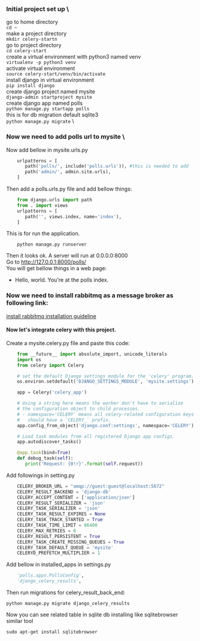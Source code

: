 ### Initial project set up \
go to home directory \
```cd ~ ``` \
make a project directory \
```mkdir celery-startn ``` \
go to project directory \
```cd celery-start ``` \
create a virtual environment with python3 named venv \
``` virtualenv -p python3 venv ``` \
activate virtual environment \
``` source celery-start/venv/bin/activate ``` \
install django in virtual environment\
``` pip install django ``` \
create django project named mysite \
``` django-admin startproject mysite ``` \
create django app named polls \
``` python manage.py startapp polls ``` \
this is for db migration default sqlite3 \
``` python manage.py migrate ``` \
### Now we need to add polls url to mysite \
Now add bellow in mysite.urls.py
```python 
	urlpatterns = [
	   path('polls/', include('polls.urls')), #this is needed to add
	   path('admin/', admin.site.urls),
	]
```
Then add a polls.urls.py file and add bellow things:
```python
	from django.urls import path
	from . import views
	urlpatterns = [
	   path('', views.index, name='index'),
	]
```
This is for run the application.
```console
	python manage.py runserver 
```
Then it looks ok. A server will run at 0.0.0.0:8000 \
Go to http://127.0.0.1:8000/polls/ \
You will get bellow things in a web page: 
- Hello, world. You're at the polls index. 

### Now we need to install rabbitmq as a message broker as following link:
[install rabbitmq installation guideline](https://www.rabbitmq.com/install-debian.html)

#### Now let's integrate celery with this project.
Create a mysite.celery.py file and paste this code:
```python
	from __future__ import absolute_import, unicode_literals
	import os
	from celery import Celery

	# set the default Django settings module for the 'celery' program.
	os.environ.setdefault('DJANGO_SETTINGS_MODULE', 'mysite.settings')

	app = Celery('celery_app')

	# Using a string here means the worker don't have to serialize
	# the configuration object to child processes.
	# - namespace='CELERY' means all celery-related configuration keys
	#   should have a `CELERY_` prefix.
	app.config_from_object('django.conf:settings', namespace='CELERY')

	# Load task modules from all registered Django app configs.
	app.autodiscover_tasks()

	@app.task(bind=True)
	def debug_task(self):
	   print('Request: {0!r}'.format(self.request))
```
Add followings in setting.py
```python
	CELERY_BROKER_URL = "amqp://guest:guest@localhost:5672"
	CELERY_RESULT_BACKEND = 'django-db'
	CELERY_ACCEPT_CONTENT = ['application/json']
	CELERY_RESULT_SERIALIZER = 'json'
	CELERY_TASK_SERIALIZER = 'json'
	CELERY_TASK_RESULT_EXPIRES = None
	CELERY_TASK_TRACK_STARTED = True
	CELERY_TASK_TIME_LIMIT = 86400
	CELERY_MAX_RETRIES = 0
	CELERY_RESULT_PERSISTENT = True
	CELERY_TASK_CREATE_MISSING_QUEUES = True
	CELERY_TASK_DEFAULT_QUEUE = 'mysite'
	CELERYD_PREFETCH_MULTIPLIER = 1
```
Add bellow in installed_apps in settings.py
```python
	'polls.apps.PollsConfig',
	'django_celery_results',
```
Then run migrations for celery_result_back_end:
```console
python manage.py migrate django_celery_results
```
Now you can see related table in sqlite db installing like  sqlitebrowser similar tool
```console
sudo apt-get install sqlitebrowser
```

